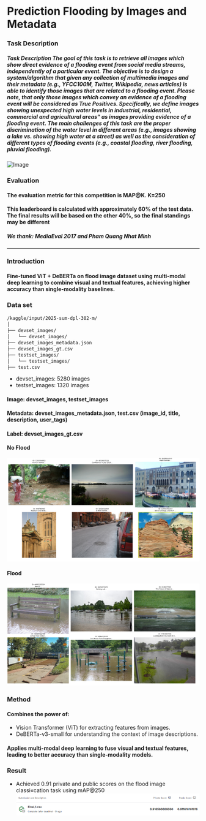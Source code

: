 # Prediction Flooding by Images and Metadata
### Task Description
##### Task Description The goal of this task is to retrieve all images which show direct evidence of a flooding event from social media streams, independently of a particular event. The objective is to design a system/algorithm that given any collection of multimedia images and their metadata (e.g., YFCC100M, Twitter, Wikipedia, news articles) is able to identify those images that are related to a flooding event. Please note, that only those images which convey an evidence of a flooding event will be considered as True Positives. Specifically, we define images showing unexpected high water levels in industrial, residential, commercial and agricultural areas“ as images providing evidence of a flooding event. The main challenges of this task are the proper discrimination of the water level in different areas (e.g., images showing a lake vs. showing high water at a street) as well as the consideration of different types of flooding events (e.g., coastal flooding, river flooding, pluvial flooding).

![Image](https://multimediaeval.github.io/2017-Multimedia-Satellite-Task/Preview_DIRSM.png)

### Evaluation
#### The evaluation metric for this competition is MAP@K. K=250
#### This leaderboard is calculated with approximately 60% of the test data. The final results will be based on the other 40%, so the final standings may be different
##### We thank: MediaEval 2017 and Pham Quang Nhat Minh
-----------------------------------------------------------------------------------------------------------------------------------------------------------------------------------------------------------------------------------------------------------------------------------------------
### Introduction
#### Fine-tuned ViT + DeBERTa on flood image dataset using multi-modal deep learning to combine visual and textual features, achieving higher accuracy than single-modality baselines.

### Data set
```
/kaggle/input/2025-sum-dpl-302-m/
│
├── devset_images/                       
│   └── devset_images/
├── devset_images_metadata.json       
├── devset_images_gt.csv            
├── testset_images/                   
│   └── testset_images/
├── test.csv                            

```
- devset_images: 5280 images
- testset_images: 1320 images
#### Image: devset_images, testset_images
#### Metadata: devset_images_metadata.json, test.csv (image_id, title, description, user_tags)
#### Label: devset_images_gt.csv

#### No Flood
![Samplle Data/Screenshot%2025-08-05%142821.png](https://github.com/bachPN73/Prediction-Flooding-by-Images-and-Metadata/blob/main/Samplle%20Data/Screenshot%202025-08-05%20142821.png)
#### Flood
![Samplle Data/Screenshot%2025-08-05%142821.png](https://github.com/bachPN73/Prediction-Flooding-by-Images-and-Metadata/blob/main/Samplle%20Data/Screenshot%202025-08-05%20142826.png)


### Method
#### Combines the power of:
- Vision Transformer (ViT) for extracting features from images.
- DeBERTa-v3-small for understanding the context of image descriptions.
#### Applies multi-modal deep learning to fuse visual and textual features, leading to better accuracy than single-modality models.

### Result
- Achieved 0.91 private and public scores on the flood image classi«cation task
using mAP@250
![Samplle Data/Screenshot%2025-08-05%142821.png](https://github.com/bachPN73/Prediction-Flooding-by-Images-and-Metadata/blob/main/Samplle%20Data/Screenshot%202025-08-05%20143245.png)
